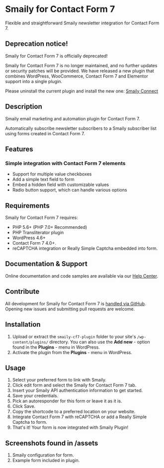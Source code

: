 # Smaily for Contact Form 7

Flexible and straightforward Smaily newsletter integration for Contact Form 7.

## Deprecation notice!

Smaily for Contact Form 7 is officially deprecated!

Smaily for Contact Form 7 is no longer maintained, and no further updates or security patches will be provided.
We have released a new plugin that combines WordPress, WooCommerce, Contact Form 7 and Elementor support into a single plugin.

Please uninstall the current plugin and install the new one:
[Smaily Connect](https://wordpress.org/plugins/smaily-connect/)

## Description

Smaily email marketing and automation plugin for Contact Form 7.

Automatically subscribe newsletter subscribers to a Smaily subscriber list using forms created in Contact Form 7.

## Features

### Simple integration with Contact Form 7 elements

- Support for multiple value checkboxes
- Add a simple text field to form
- Embed a hidden field with customizable values
- Radio button support, which can handle various options

## Requirements

Smaily for Contact Form 7 requires:

- PHP 5.6+ (PHP 7.0+ Recommended)
- PHP Transliterator plugin
- WordPress 4.6+
- Contact Form 7 4.0+.
- reCAPTCHA integration or Really Simple Captcha embedded into form.

## Documentation & Support

Online documentation and code samples are available via our [Help Center](https://smaily.com/help/user-manuals/).

## Contribute

All development for Smaily for Contact Form 7 is [handled via GitHub](https://github.com/sendsmaily/smaily-cf7-plugin). Opening new issues and submitting pull requests are welcome.

## Installation

1. Upload or extract the `smaily-cf7-plugin` folder to your site's `/wp-content/plugins/` directory. You can also use the **Add new** - option found in the **Plugins** - menu in WordPress.
2. Activate the plugin from the **Plugins** - menu in WordPress.

## Usage

1. Select your preferred form to link with Smaily.
2. Click edit form and select the Smaily for Contact Form 7 tab.
3. Insert your Smaily API authentication information to get started.
4. Save your credentials.
5. Pick an autoresponder for this form or leave it as it is.
6. Click Save.
7. Copy the shortcode to a preferred location on your website.
8. Integrate Contact Form 7 with reCAPTCHA or add a Really Simple Captcha to form.
9. That's it! Your form is now integrated with Smaily Plugin!

## Screenshots found in /assets

1. Smaily configuration for form.
2. Example form included in plugin.
